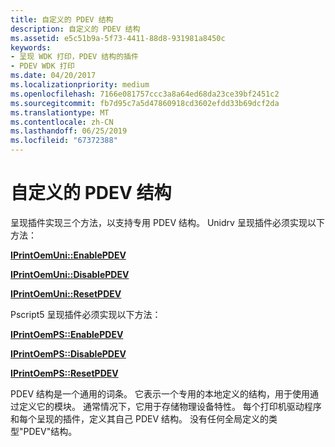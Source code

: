 ```yaml
---
title: 自定义的 PDEV 结构
description: 自定义的 PDEV 结构
ms.assetid: e5c51b9a-5f73-4411-88d8-931981a8450c
keywords:
- 呈现 WDK 打印，PDEV 结构的插件
- PDEV WDK 打印
ms.date: 04/20/2017
ms.localizationpriority: medium
ms.openlocfilehash: 7166e081757ccc3a8a64ed68da23ce39bf2451c2
ms.sourcegitcommit: fb7d95c7a5d47860918cd3602efdd33b69dcf2da
ms.translationtype: MT
ms.contentlocale: zh-CN
ms.lasthandoff: 06/25/2019
ms.locfileid: "67372388"
---
```

# <a name="customized-pdev-structures"></a>自定义的 PDEV 结构





呈现插件实现三个方法，以支持专用 PDEV 结构。 Unidrv 呈现插件必须实现以下方法：

[**IPrintOemUni::EnablePDEV**](https://docs.microsoft.com/windows-hardware/drivers/ddi/content/prcomoem/nf-prcomoem-iprintoemuni-enablepdev)

[**IPrintOemUni::DisablePDEV**](https://docs.microsoft.com/windows-hardware/drivers/ddi/content/prcomoem/nf-prcomoem-iprintoemuni-disablepdev)

[**IPrintOemUni::ResetPDEV**](https://docs.microsoft.com/windows-hardware/drivers/ddi/content/prcomoem/nf-prcomoem-iprintoemuni-resetpdev)

Pscript5 呈现插件必须实现以下方法：

[**IPrintOemPS::EnablePDEV**](https://docs.microsoft.com/windows-hardware/drivers/ddi/content/prcomoem/nf-prcomoem-iprintoemps-enablepdev)

[**IPrintOemPS::DisablePDEV**](https://docs.microsoft.com/windows-hardware/drivers/ddi/content/prcomoem/nf-prcomoem-iprintoemps-disablepdev)

[**IPrintOemPS::ResetPDEV**](https://docs.microsoft.com/windows-hardware/drivers/ddi/content/prcomoem/nf-prcomoem-iprintoemps-resetpdev)

PDEV 结构是一个通用的词条。 它表示一个专用的本地定义的结构，用于使用通过定义它的模块。 通常情况下，它用于存储物理设备特性。 每个打印机驱动程序和每个呈现的插件，定义其自己 PDEV 结构。 没有任何全局定义的类型"PDEV"结构。

 

 




